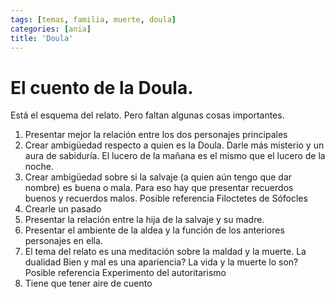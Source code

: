 ```yaml
---
tags: [temas, familia, muerte, doula]
categories: [ania]
title: 'Doula'
---
```


# El cuento de la Doula.

Está el esquema del relato. Pero faltan algunas cosas importantes. 

1. Presentar mejor la relación entre los dos personajes principales 
2. Crear ambigüedad respecto a quien es la Doula. Darle más misterio y un aura de sabiduría. El lucero de la mañana es el mismo que el lucero de la noche.
3. Crear ambigüedad sobre si la salvaje (a quien aún tengo que dar nombre) es buena o mala. Para eso hay que presentar recuerdos buenos y recuerdos malos. Posible referencia Filoctetes de Sófocles 
4. Crearle un pasado
5. Presentar la relación entre la hija de la salvaje y su madre.
6. Presentar el ambiente de la aldea y la función de los anteriores personajes en ella.
7. El tema del relato es una meditación sobre la maldad y la muerte. La dualidad Bien y mal es una apariencia? La vida y la muerte lo son? Posible referencia Experimento del autoritarismo
8. Tiene que tener aire de cuento
